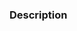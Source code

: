 <!--- Provide a succinct summary of the issue in the title above -->

### Description
<!--- Provide an overview of the change being made -->
